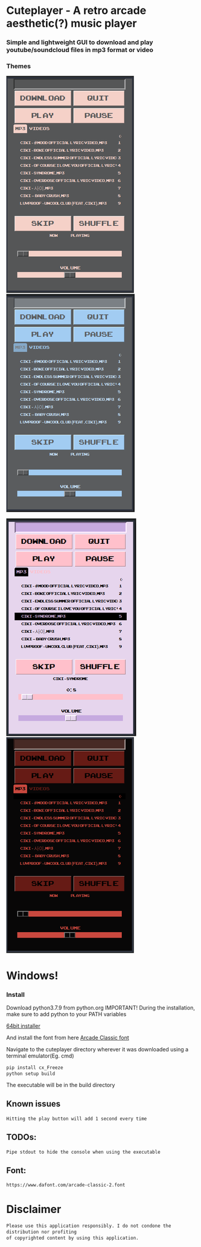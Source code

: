 # Cuteplayer - A retro arcade aesthetic(?) music player

### Simple and lightweight GUI to download and play youtube/soundcloud files in mp3 format or video

### Themes

![bliss](https://github.com/lustered/cuteplayer/blob/master/pics/BlissVid.png) ![rainy](https://github.com/lustered/cuteplayer/blob/master/pics/RainyVid.png)

![pastel](https://github.com/lustered/cuteplayer/blob/master/pics/PastelVid.png) ![flame](https://github.com/lustered/cuteplayer/blob/master/pics/FlameVid.png)

# Windows!

### Install

Download python3.7.9 from python.org
IMPORTANT! During the installation, make sure to add python to your PATH variables  

[64bit installer](https://www.python.org/ftp/python/3.7.9/python-3.7.9-amd64.exe)

And install the font from here 
[Arcade Classic font](https://dl.dafont.com/dl/?f=arcade_classic_2)

Navigate to the cuteplayer directory wherever it was downloaded using a terminal emulator(Eg. cmd)

    pip install cx_Freeze
    python setup build

The executable will be in the build directory

## Known issues

    Hitting the play button will add 1 second every time
 
## TODOs:

    Pipe stdout to hide the console when using the executable

## Font:

    https://www.dafont.com/arcade-classic-2.font

# Disclaimer

    Please use this application responsibly. I do not condone the distribution nor profiting
    of copyrighted content by using this application.
